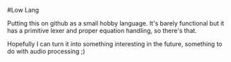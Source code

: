 #Low Lang

Putting this on github as a small hobby language. It's barely functional but it has a primitive lexer and proper equation handling, so there's that.

Hopefully I can turn it into something interesting in the future, something to do with audio processing ;)
